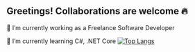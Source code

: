 ## Greetings! Collaborations are welcome 🔥

<!--
**michaelAngelo1/michaelAngelo1** is a ✨ _special_ ✨ repository because its `README.md` (this file) appears on your GitHub profile.

Here are some ideas to get you started:

- 
- 👯 I’m looking to collaborate on ...
- 🤔 I’m looking for help with ...
- 💬 Ask me about ...
- 📫 How to reach me: ...
- 😄 Pronouns: ...
- ⚡ Fun fact: ...
-->

🔭 I’m currently working as a Freelance Software Developer

🌱 I’m currently learning C#, .NET Core
[![Top Langs](https://github-readme-stats-git-masterrstaa-rickstaa.vercel.app/api/top-langs/?username=michaelAngelo1)](https://github.com/anuraghazra/github-readme-stats)

